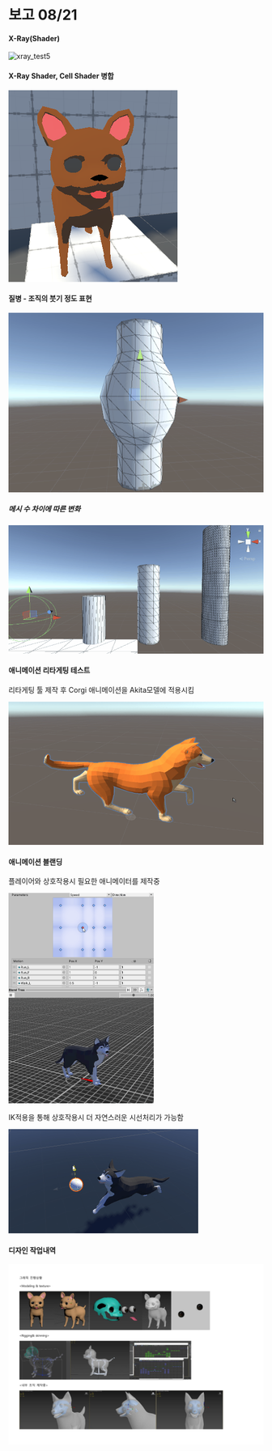 # 보고 08/21

#### X-Ray(Shader)

![xray_test5](Images\xray_test5.gif)



#### X-Ray Shader, Cell Shader 병합

![shader](Images\shader.png)



#### 질병 - 조직의 붓기 정도 표현

![dfsdf](Images\dfsdf.gif)

##### 메시 수 차이에 따른 변화

![refgdfg](Images\refgdfg.gif)



#### 애니메이션 리타게팅 테스트

리타게팅 툴 제작 후 Corgi 애니메이션을 Akita모델에 적용시킴 

![2020_08_16_17_16_29_642](Images\2020_08_16_17_16_29_642.gif)



#### 애니메이션 블랜딩

플레이어와 상호작용시 필요한 애니메이터를 제작중

![녹화_2020_08_20_17_06_41_933](Images\녹화_2020_08_20_17_06_41_933.gif)



IK적용을 통해 상호작용시 더 자연스러운 시선처리가 가능함

![녹화_2020_08_21_01_53_59_406](Images\녹화_2020_08_21_01_53_59_406.gif)



#### 디자인 작업내역

![M2_0820발표-3](Images\M2_0820발표-3.jpg)





